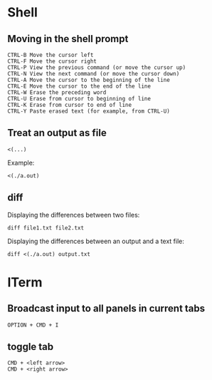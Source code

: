 # Shell
## Moving in the shell prompt
    CTRL-B Move the cursor left
    CTRL-F Move the cursor right
    CTRL-P View the previous command (or move the cursor up)
    CTRL-N View the next command (or move the cursor down)
    CTRL-A Move the cursor to the beginning of the line
    CTRL-E Move the cursor to the end of the line
    CTRL-W Erase the preceding word
    CTRL-U Erase from cursor to beginning of line
    CTRL-K Erase from cursor to end of line
    CTRL-Y Paste erased text (for example, from CTRL-U)

## Treat an output as file
    <(...)
Example:

    <(./a.out)
## diff
Displaying the differences between two files:

    diff file1.txt file2.txt
Displaying the differences between an output and a text file:

    diff <(./a.out) output.txt
# ITerm
## Broadcast input to all panels in current tabs

    OPTION + CMD + I
## toggle tab
    CMD + <left arrow>
    CMD + <right arrow>

